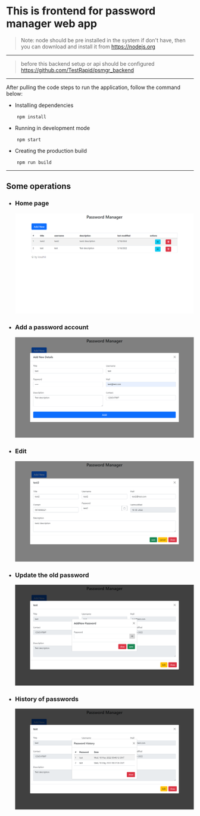 # This is frontend for **password manager** web app

> Note: node should be pre installed in the system
> if don't have, then you can download and install it from https://nodejs.org

---

> before this backend setup or api should be configured
> https://github.com/TestRapid/psmgr_backend

---

After pulling the code
steps to run the application, follow the command below:

-   Installing dependencies

```
	npm install
```

-   Running in development mode

```
	npm start
```

-   Creating the production build

```
	npm run build
```

---

## Some operations

-   ### Home page

    ![](imgs/info.png)

-   ### Add a password account

    ![](imgs/addNew.png)

-   ### Edit

    ![](imgs/edit.png)

-   ### Update the old password

    ![](imgs/addnps.png)

-   ### History of passwords

    ![](imgs/pre_all_ps.png)

